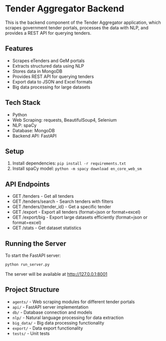# Tender Aggregator Backend

This is the backend component of the Tender Aggregator application, which scrapes government tender portals, processes the data with NLP, and provides a REST API for querying tenders.

## Features
- Scrapes eTenders and GeM portals
- Extracts structured data using NLP
- Stores data in MongoDB
- Provides REST API for querying tenders
- Export data to JSON and Excel formats
- Big data processing for large datasets

## Tech Stack
- Python
- Web Scraping: requests, BeautifulSoup4, Selenium
- NLP: spaCy
- Database: MongoDB
- Backend API: FastAPI

## Setup
1. Install dependencies: `pip install -r requirements.txt`
2. Install spaCy model: `python -m spacy download en_core_web_sm`

## API Endpoints
- GET /tenders - Get all tenders
- GET /tenders/search - Search tenders with filters
- GET /tenders/{tender_id} - Get a specific tender
- GET /export - Export all tenders (format=json or format=excel)
- GET /export/big - Export large datasets efficiently (format=json or format=excel)
- GET /stats - Get dataset statistics

## Running the Server
To start the FastAPI server:
```bash
python run_server.py
```

The server will be available at http://127.0.0.1:8001

## Project Structure
- `agents/` - Web scraping modules for different tender portals
- `api/` - FastAPI server implementation
- `db/` - Database connection and models
- `nlp/` - Natural language processing for data extraction
- `big_data/` - Big data processing functionality
- `export/` - Data export functionality
- `tests/` - Unit tests